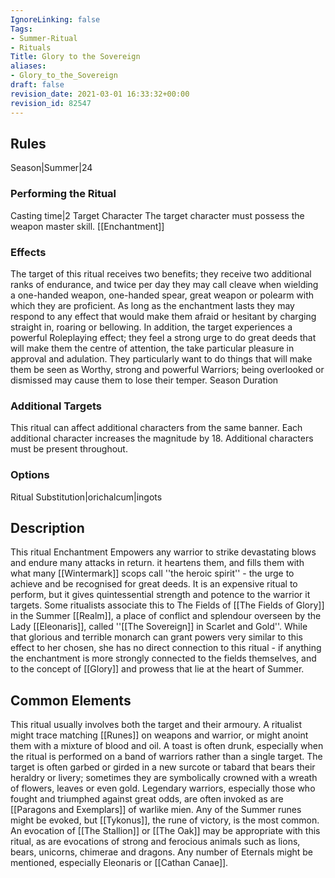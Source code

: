 ```yaml
---
IgnoreLinking: false
Tags:
- Summer-Ritual
- Rituals
Title: Glory to the Sovereign
aliases:
- Glory_to_the_Sovereign
draft: false
revision_date: 2021-03-01 16:33:32+00:00
revision_id: 82547
---
```


## Rules
Season|Summer|24
### Performing the Ritual
Casting time|2 Target Character The target character must possess the weapon master skill.
[[Enchantment]] 
### Effects
The target of this ritual receives two benefits; they receive two additional ranks of endurance, and twice per day they may call cleave when wielding a one-handed weapon, one-handed spear, great weapon or polearm with which they are proficient.
As long as the enchantment lasts they may respond to any effect that would make them afraid or hesitant by charging straight in, roaring or bellowing.
In addition, the target experiences a powerful Roleplaying effect; they feel a strong urge to do great deeds that will make them the centre of attention, the take particular pleasure in approval and adulation. They particularly want to do things that will make them be seen as Worthy, strong and powerful Warriors; being overlooked or dismissed may cause them to lose their temper. 
Season Duration
### Additional Targets
This ritual can affect additional characters from the same banner. Each additional character increases the magnitude by 18. Additional characters must be present throughout.
### Options
Ritual Substitution|orichalcum|ingots
## Description
This ritual Enchantment Empowers any warrior to strike devastating blows and endure many attacks in return. it heartens them, and fills them with what many [[Wintermark]] scops call ''the heroic spirit'' - the urge to achieve and be recognised for great deeds. It is an expensive ritual to perform, but it gives quintessential strength and potence to the warrior it targets.
Some ritualists associate this to The Fields of [[The Fields of Glory]] in the Summer [[Realm]], a place of conflict and splendour overseen by the Lady [[Eleonaris]], called ''[[The Sovereign]] in Scarlet and Gold''. While that glorious and terrible monarch can grant powers very similar to this effect to her chosen, she has no direct connection to this ritual - if anything the enchantment is more strongly connected to the fields themselves, and to the concept of [[Glory]] and prowess that lie at the heart of Summer.
## Common Elements
This ritual usually involves both the target and their armoury. A ritualist might trace matching [[Runes]] on weapons and warrior, or might anoint them with a mixture of blood and oil. A toast is often drunk, especially when the ritual is performed on a band of warriors rather than a single target. The target is often garbed or girded in a new surcote or tabard that bears their heraldry or livery; sometimes they are symbolically crowned with a wreath of flowers, leaves or even gold. Legendary warriors, especially those who fought and triumphed against great odds, are often invoked as are [[Paragons and Exemplars]] of warlike mien. 
Any of the Summer runes might be evoked, but [[Tykonus]], the rune of victory, is the most common. An evocation of [[The Stallion]] or [[The Oak]] may be appropriate with this ritual, as are evocations of strong and ferocious animals such as lions, bears, unicorns, chimerae and dragons. Any number of Eternals might be mentioned, especially Eleonaris or [[Cathan Canae]].